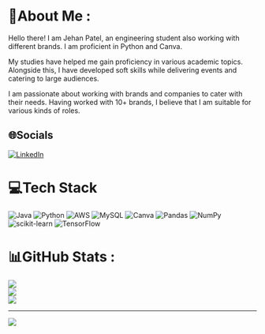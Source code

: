 # 💫About Me :
Hello there!
I am Jehan Patel, an engineering student also working with different brands. I am proficient in Python and Canva.

My studies have helped me gain proficiency in various academic topics. Alongside this, I have developed soft skills while delivering events and catering to large audiences.

I am passionate about working with brands and companies to cater with their needs. Having worked with 10+ brands, I believe that I am suitable for various kinds of roles.

## 🌐Socials
[![LinkedIn](https://img.shields.io/badge/LinkedIn-%230077B5.svg?logo=linkedin&logoColor=white)](https://linkedin.com/in/jehan-patel) 

# 💻Tech Stack
![Java](https://img.shields.io/badge/java-%23ED8B00.svg?style=flat&logo=java&logoColor=white) ![Python](https://img.shields.io/badge/python-3670A0?style=flat&logo=python&logoColor=ffdd54) ![AWS](https://img.shields.io/badge/AWS-%23FF9900.svg?style=flat&logo=amazon-aws&logoColor=white) ![MySQL](https://img.shields.io/badge/mysql-%2300f.svg?style=flat&logo=mysql&logoColor=white) ![Canva](https://img.shields.io/badge/Canva-%2300C4CC.svg?style=flat&logo=Canva&logoColor=white) ![Pandas](https://img.shields.io/badge/pandas-%23150458.svg?style=flat&logo=pandas&logoColor=white) ![NumPy](https://img.shields.io/badge/numpy-%23013243.svg?style=flat&logo=numpy&logoColor=white) ![scikit-learn](https://img.shields.io/badge/scikit--learn-%23F7931E.svg?style=flat&logo=scikit-learn&logoColor=white) ![TensorFlow](https://img.shields.io/badge/TensorFlow-%23FF6F00.svg?style=flat&logo=TensorFlow&logoColor=white)
# 📊GitHub Stats :
![](https://github-readme-stats.vercel.app/api?username=JehanPatel&theme=dark&hide_border=false&include_all_commits=false&count_private=true)<br/>
![](https://github-readme-streak-stats.herokuapp.com/?user=JehanPatel&theme=dark&hide_border=false)<br/>
![](https://github-readme-stats.vercel.app/api/top-langs/?username=JehanPatel&theme=dark&hide_border=false&include_all_commits=false&count_private=true&layout=compact)

---
[![](https://visitcount.itsvg.in/api?id=JehanPatel&icon=0&color=8)](https://visitcount.itsvg.in)
